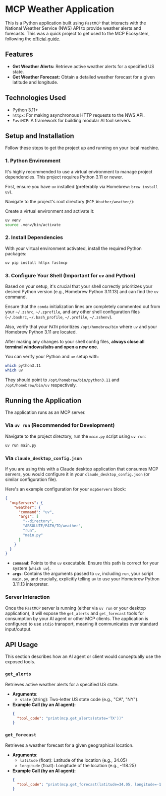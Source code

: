 # MCP Weather Application

This is a Python application built using `FastMCP` that interacts with the National Weather Service (NWS) API to provide weather alerts and forecasts. This was a quick project to get used to the MCP Ecosystem, following the [official guide](https://modelcontextprotocol.io/quickstart/server#python).

## Features

  * **Get Weather Alerts:** Retrieve active weather alerts for a specified US state.
  * **Get Weather Forecast:** Obtain a detailed weather forecast for a given latitude and longitude.

## Technologies Used

  * Python 3.11+
  * `httpx`: For making asynchronous HTTP requests to the NWS API.
  * `FastMCP`: A framework for building modular AI tool servers.

## Setup and Installation

Follow these steps to get the project up and running on your local machine.

### 1\. Python Environment

It's highly recommended to use a virtual environment to manage project dependencies. This project requires Python 3.11 or newer.

First, ensure you have `uv` installed (preferably via Homebrew: `brew install uv`).

Navigate to the project's root directory (`MCP_Weather/weather/`):

Create a virtual environment and activate it:

```bash
uv venv
source .venv/bin/activate
```

### 2\. Install Dependencies

With your virtual environment activated, install the required Python packages:

```bash
uv pip install httpx fastmcp
```

### 3\. Configure Your Shell (Important for `uv` and Python)

Based on your setup, it's crucial that your shell correctly prioritizes your desired Python version (e.g., Homebrew Python 3.11.13) and can find the `uv` command.

Ensure that the `conda` initialization lines are completely commented out from your `~/.zshrc`, `~/.zprofile`, and any other shell configuration files (`~/.bashrc`, `~/.bash_profile`, `~/.profile`, `~/.zshenv`).

Also, verify that your `PATH` prioritizes `/opt/homebrew/bin` where `uv` and your Homebrew Python 3.11 are located.

After making any changes to your shell config files, **always close all terminal windows/tabs and open a new one.**

You can verify your Python and `uv` setup with:

```bash
which python3.11
which uv
```

They should point to `/opt/homebrew/bin/python3.11` and `/opt/homebrew/bin/uv` respectively.

## Running the Application

The application runs as an MCP server.

### Via `uv run` (Recommended for Development)

Navigate to the project directory, run the `main.py` script using `uv run`:

```bash
uv run main.py
```

### Via `claude_desktop_config.json`

If you are using this with a Claude desktop application that consumes MCP servers, you would configure it in your `claude_desktop_config.json` (or similar configuration file).

Here's an example configuration for your `mcpServers` block:

```json
{
  "mcpServers": {
    "weather": {
      "command": "uv",
      "args": [
        "--directory",
        "ABSOLUTE/PATH/TO/weather",
        "run",
        "main.py"
      ]
    }
  }
}
```

  * **`command`**: Points to the `uv` executable. Ensure this path is correct for your system (`which uv`).
  * **`args`**: Contains the arguments passed to `uv`, including `run`, your script `main.py`, and crucially, explicitly telling `uv` to use your Homebrew Python 3.11.13 interpreter.

### Server Interaction

Once the `FastMCP` server is running (either via `uv run` or your desktop application), it will expose the `get_alerts` and `get_forecast` tools for consumption by your AI agent or other MCP clients. The application is configured to use `stdio` transport, meaning it communicates over standard input/output.

## API Usage

This section describes how an AI agent or client would conceptually use the exposed tools.

### `get_alerts`

Retrieves active weather alerts for a specified US state.

  * **Arguments:**
      * `state` (string): Two-letter US state code (e.g., "CA", "NY").
  * **Example Call (by an AI agent):**
    ```json
    {
      "tool_code": "print(mcp.get_alerts(state='TX'))"
    }
    ```

### `get_forecast`

Retrieves a weather forecast for a given geographical location.

  * **Arguments:**
      * `latitude` (float): Latitude of the location (e.g., 34.05)
      * `longitude` (float): Longitude of the location (e.g., -118.25)
  * **Example Call (by an AI agent):**
    ```json
    {
      "tool_code": "print(mcp.get_forecast(latitude=34.05, longitude=-118.25))"
    }
    ```